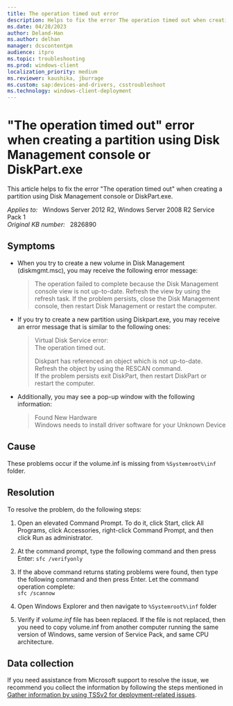 ```yaml
---
title: The operation timed out error
description: Helps to fix the error The operation timed out when creating a partition using Disk Management console or DiskPart.exe.
ms.date: 04/28/2023
author: Deland-Han
ms.author: delhan
manager: dcscontentpm
audience: itpro
ms.topic: troubleshooting
ms.prod: windows-client
localization_priority: medium
ms.reviewer: kaushika, jburrage
ms.custom: sap:devices-and-drivers, csstroubleshoot
ms.technology: windows-client-deployment
---
```

# "The operation timed out" error when creating a partition using Disk Management console or DiskPart.exe

This article helps to fix the error "The operation timed out" when creating a partition using Disk Management console or DiskPart.exe.

_Applies to:_ &nbsp; Windows Server 2012 R2, Windows Server 2008 R2 Service Pack 1  
_Original KB number:_ &nbsp; 2826890

## Symptoms

- When you try to create a new volume in Disk Management (diskmgmt.msc), you may receive the following error message:

    >The operation failed to complete because the Disk Management console view is not up-to-date. Refresh the view by using the refresh task. If the problem persists, close the Disk Management console, then restart Disk Management or restart the computer.

- If you try to create a new partition using Diskpart.exe, you may receive an error message that is similar to the following ones:

    >Virtual Disk Service error:  
    The operation timed out.
    >
    >Diskpart has referenced an object which is not up-to-date.  
    Refresh the object by using the RESCAN command.  
    If the problem persists exit DiskPart, then restart DiskPart or restart the computer.

- Additionally, you may see a pop-up window with the following information:

    >Found New Hardware  
    Windows needs to install driver software for your Unknown Device  

## Cause

These problems occur if the volume.inf is missing from `%Systemroot%\inf` folder.

## Resolution

To resolve the problem, do the following steps:

1. Open an elevated Command Prompt. To do it, click Start, click All Programs, click Accessories, right-click Command Prompt, and then click Run as administrator.
2. At the command prompt, type the following command and then press Enter:
`sfc /verifyonly`  

3. If the above command returns stating problems were found, then type the following command and then press Enter. Let the command operation complete:  
`sfc /scannow`  

4. Open Windows Explorer and then navigate to `%Systemroot%\inf` folder
5. Verify if *volume.inf* file has been replaced. If the file is not replaced, then you need to copy volume.inf from another computer running the same version of Windows, same version of Service Pack, and same CPU architecture.

## Data collection

If you need assistance from Microsoft support to resolve the issue, we recommend you collect the information by following the steps mentioned in [Gather information by using TSSv2 for deployment-related issues](../windows-troubleshooters/gather-information-using-tssv2-deployment.md).

